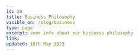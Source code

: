 ```yaml
---
id: 20
title: Business Philosophy
visible_on: /blog/business
type: page
excerpt: some info about our business philosophy
link: 
updated: 16th May 2023
---
```

